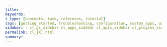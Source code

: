 ```yaml
---
title:
keywords:
t_type: [concepts, task, reference, tutorial]
tags: [getting_started, troubleshooting, configuration, custom_apps, users, plans, sites, apis, plugins]
sidebar: - cl_gs_sidebar cl_apps_sidebar cl_apis_sidebar cl_plugins_sidebar
permalink: cl_[X].html
summary:
---
```

